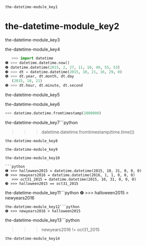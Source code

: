 ```ngMeta
the-datetime-module_key1
```
# the-datetime-module_key2
the-datetime-module_key3

the-datetime-module_key4

```python
   >>> import datetime
❶ >>> datetime.datetime.now()
❷ datetime.datetime(2015, 2, 27, 11, 10, 49, 55, 53)
❸ >>> dt = datetime.datetime(2015, 10, 21, 16, 29, 0)
❹ >>> dt.year, dt.month, dt.day
   (2015, 10, 21)
❺ >>> dt.hour, dt.minute, dt.second
```
the-datetime-module_key5

the-datetime-module_key6

```python
>>> datetime.datetime.fromtimestamp(1000000)
```
the-datetime-module_key7```python
>>> datetime.datetime.fromtimestamp(time.time())
```
the-datetime-module_key8

the-datetime-module_key9

the-datetime-module_key10

```python
❶ >>> halloween2015 = datetime.datetime(2015, 10, 31, 0, 0, 0)
❷ >>> newyears2016 = datetime.datetime(2016, 1, 1, 0, 0, 0)
   >>> oct31_2015 = datetime.datetime(2015, 10, 31, 0, 0, 0)
❸ >>> halloween2015 == oct31_2015
```
the-datetime-module_key11```python
❹ >>> halloween2015 > newyears2016
```
the-datetime-module_key12```python
❺ >>> newyears2016 > halloween2015
```
the-datetime-module_key13```python
   >>> newyears2016 != oct31_2015
```
the-datetime-module_key14

